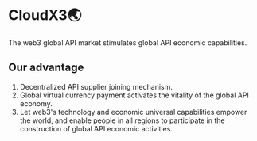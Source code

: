# CloudX3🌏
The web3 global API market stimulates global API economic capabilities.

## Our advantage
1. Decentralized API supplier joining mechanism.
2. Global virtual currency payment activates the vitality of the global API economy.
3. Let web3's technology and economic universal capabilities empower the world, and enable people in all regions to participate in the construction of global API economic activities.
